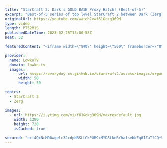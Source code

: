 ```yaml
---
title: "StarCraft 2: Dark's GOLD BASE Proxy Hatch! (Best-of-5)"
excerpt: "Best-of-5 series of top level StarCraft 2 between Dark (Zerg) and Creator (Protoss). In this series of SC2 we see a huge variety of strategies, as both players try to outsmart each other. This series ends with a very emotional moment, as one of the players makes a massive mistake.  Game from IEM Katowice"
originalUrl: https://youtube.com/watch?v=f61Gckg369M
type: video
length: PT52M1S
publishedDateTime: 2023-02-25T13:00:58Z
heat: 52

featuredContent: "<iframe width=\"800\" height=\"500\" frameborder=\"0\" src=\"https://www.youtube.com/embed/f61Gckg369M\" allow=\"accelerometer; autoplay; encrypted-media; gyroscope; picture-in-picture\" allowfullscreen></iframe>"

provider:
  name: LowkoTV
  domain: lowko.tv
  images:
    - url: https://everyday-cc.github.io/starcraft2/assets/images/organizations/lowko.tv-50x50.jpg
      width: 50
      height: 50

topics:
  - StarCraft 2
  - Zerg

images:
  - url: https://i.ytimg.com/vi/f61Gckg369M/maxresdefault.jpg
    width: 1280
    height: 720
    isCached: true

secured: "eci4QxNcMD0wgelc3JcdpNBSLLCkPUR9xMYD8tkeRYha1svbNFq6IZaTfCQ+51qZe0UMa98poWwrwTAf4mMFNtWLFE4iF3uCawUIyOtAQ6faugTJGl3/rKR6Bxpg8ulQ6YVIkif9GN1XJxGa4SjbuLI/KG46LBsXvFEk9bQJ70Opb2f9w3/G36RL3c0LjAkfXmH275aeZ7+FObSd7mIMfN5uA6qDJqF4FMD1Xg45zTrIeZeF8sLBN3jGG2Y6cdrAOj86IJ0VmUcwMcH5vI0dDKG6WZ2BIbeh1JxtTg8R2Q5eFacwJWx4gY8irOY8G51GMx03Au4KPcsb/iq+tta0KvEQkcWeTdn+gvzzjkW4SC+EvC78lFuJ3+0Ua1gICvVh/ibcqI6OZ9YHbAfZ/kLGmhEgIiorW4CszKeqRqJ9XsUOd0OqwyCdG7sHTqQB34xj;legerxJut0tvEuaZYTFrFA=="
---
```


